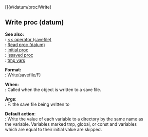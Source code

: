 []{#/datum/proc/Write}    
## Write proc (datum)    
**See also:**    
:   [\<\< operator (savefile)](ref/savefile/operator/%3c%3c)    
:   [Read proc (datum)](ref/datum/proc/Read)    
:   [initial proc](ref/proc/initial)    
:   [issaved proc](ref/proc/issaved)    
:   [tmp vars](ref/var/tmp)    
<!-- -->    
**Format:**    
:   Write(savefile/F)    
<!-- -->    
**When:**    
:   Called when the object is written to a save file.    
<!-- -->    
**Args:**    
:   F: the save file being written to    
<!-- -->    
**Default action:**    
:   Write the value of each variable to a directory by the same name as    
    the variable. Variables marked tmp, global, or const and variables    
    which are equal to their initial value are skipped.  